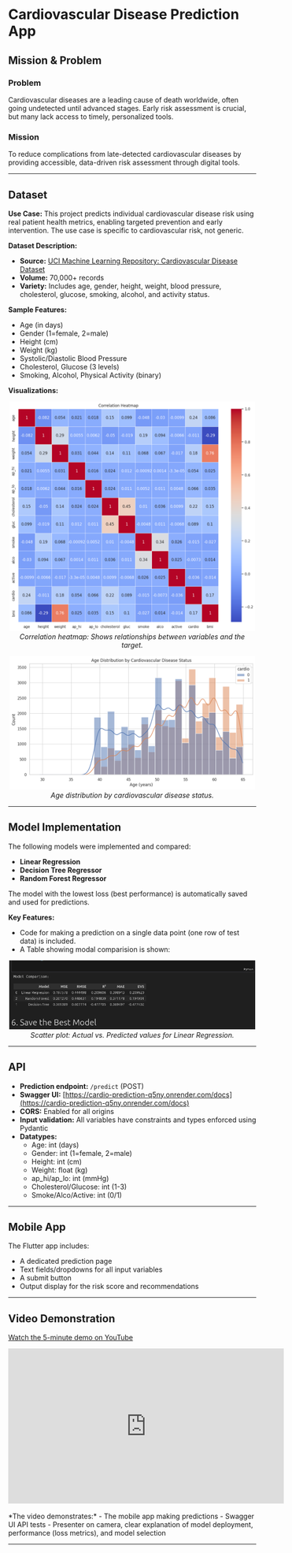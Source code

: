 
# Cardiovascular Disease Prediction App


## Mission & Problem
### Problem
Cardiovascular diseases are a leading cause of death worldwide, often going undetected until advanced stages. Early risk assessment is crucial, but many lack access to timely, personalized tools.

### Mission
To reduce complications from late-detected cardiovascular diseases by providing accessible, data-driven risk assessment through digital tools.

---

## Dataset
**Use Case:**
This project predicts individual cardiovascular disease risk using real patient health metrics, enabling targeted prevention and early intervention. The use case is specific to cardiovascular risk, not generic.

**Dataset Description:**
- **Source:** [UCI Machine Learning Repository: Cardiovascular Disease Dataset](https://www.kaggle.com/datasets/sulianova/cardiovascular-disease-dataset)
- **Volume:** 70,000+ records
- **Variety:** Includes age, gender, height, weight, blood pressure, cholesterol, glucose, smoking, alcohol, and activity status.

**Sample Features:**
- Age (in days)
- Gender (1=female, 2=male)
- Height (cm)
- Weight (kg)
- Systolic/Diastolic Blood Pressure
- Cholesterol, Glucose (3 levels)
- Smoking, Alcohol, Physical Activity (binary)

**Visualizations:**

<p align="center">
<img src="summative/figures/correlation_heatmap.png" alt="Correlation Heatmap" width="500"/>
<br><em>Correlation heatmap: Shows relationships between variables and the target.</em>
</p>

<p align="center">
<img src="summative/figures/age_distribution.png" alt="Age Distribution by Disease Status" width="500"/>
<br><em>Age distribution by cardiovascular disease status.</em>
</p>

---

## Model Implementation
The following models were implemented and compared:
- **Linear Regression**
- **Decision Tree Regressor**
- **Random Forest Regressor**

The model with the lowest loss (best performance) is automatically saved and used for predictions.

**Key Features:**
- Code for making a prediction on a single data point (one row of test data) is included.
- A Table showing modal comparision is shown:

<p align="center">
<img src="summative/figures/tablecomparission.png" alt="Linear Regression Fit" width="500"/>
<br><em>Scatter plot: Actual vs. Predicted values for Linear Regression.</em>
</p>

---

## API
- **Prediction endpoint:** `/predict` (POST)
- **Swagger UI:** [https://cardio-prediction-q5ny.onrender.com/docs](https://cardio-prediction-q5ny.onrender.com/docs)
- **CORS:** Enabled for all origins
- **Input validation:** All variables have constraints and types enforced using Pydantic
- **Datatypes:**
	- Age: int (days)
	- Gender: int (1=female, 2=male)
	- Height: int (cm)
	- Weight: float (kg)
	- ap_hi/ap_lo: int (mmHg)
	- Cholesterol/Glucose: int (1-3)
	- Smoke/Alco/Active: int (0/1)

---

## Mobile App
The Flutter app includes:
- A dedicated prediction page
- Text fields/dropdowns for all input variables
- A submit button
- Output display for the risk score and recommendations

---

## Video Demonstration
[Watch the 5-minute demo on YouTube](https://youtu.be/tHLidsQApws)
<p align="center">
	<iframe width="560" height="315" src="https://www.youtube.com/embed/tHLidsQApws" title="5-minute demo" frameborder="0" allowfullscreen></iframe>
</p>   
*The video demonstrates:*
- The mobile app making predictions
- Swagger UI API tests
- Presenter on camera, clear explanation of model deployment, performance (loss metrics), and model selection

---
